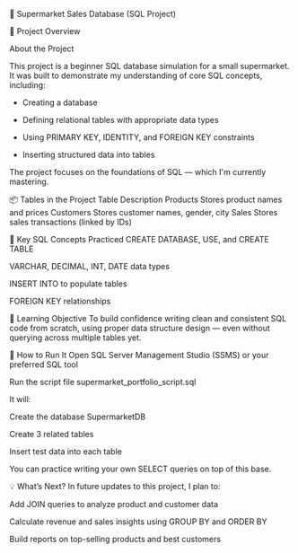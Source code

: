  🛒 Supermarket Sales Database (SQL Project)

📌 Project Overview

 About the Project

This project is a beginner SQL database simulation for a small supermarket. It was built to demonstrate my understanding of core SQL concepts, including:

- Creating a database

- Defining relational tables with appropriate data types

- Using PRIMARY KEY, IDENTITY, and FOREIGN KEY constraints

- Inserting structured data into tables

The project focuses on the foundations of SQL — which I'm currently mastering.

📦 Tables in the Project
Table	Description
Products	Stores product names and prices
Customers	Stores customer names, gender, city
Sales	Stores sales transactions (linked by IDs)

🚀 Key SQL Concepts Practiced
CREATE DATABASE, USE, and CREATE TABLE

VARCHAR, DECIMAL, INT, DATE data types

INSERT INTO to populate tables

FOREIGN KEY relationships 

🎯 Learning Objective
To build confidence writing clean and consistent SQL code from scratch, using proper data structure design — even without querying across multiple tables yet.

📂 How to Run It
Open SQL Server Management Studio (SSMS) or your preferred SQL tool

Run the script file supermarket_portfolio_script.sql

It will:

Create the database SupermarketDB

Create 3 related tables

Insert test data into each table

You can practice writing your own SELECT queries on top of this base.

💡 What’s Next?
In future updates to this project, I plan to:

Add JOIN queries to analyze product and customer data

Calculate revenue and sales insights using GROUP BY and ORDER BY

Build reports on top-selling products and best customers
